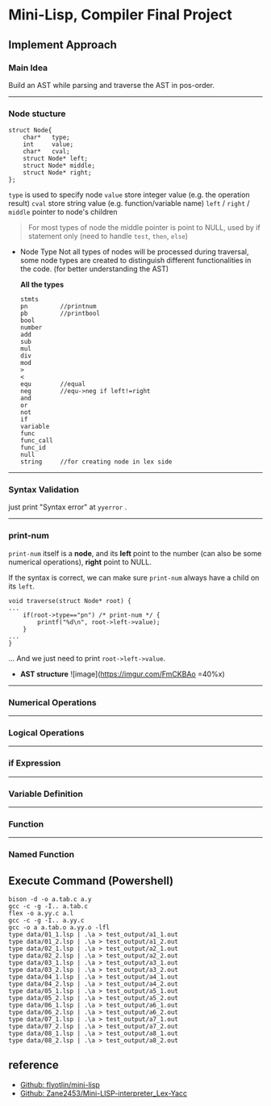 # Mini-Lisp, Compiler Final Project
## Implement Approach
### Main Idea
Build an AST while parsing and traverse the AST in pos-order.

---

### Node stucture
```C=
struct Node{
    char*   type;
    int     value;
    char*   cval;
    struct Node* left;
    struct Node* middle;
    struct Node* right;
};
```
`type` is used to specify node
`value` store integer value (e.g. the operation result)
`cval` store string value (e.g. function/variable name)
`left` / `right` / `middle` pointer to node's children
> For most types of node the middle pointer is point to NULL, used by if statement only (need to handle `test`, `then`, `else`)

- Node Type
    Not all types of nodes will be processed during traversal, some node types are created to distinguish different functionalities in the code. (for better understanding the AST)
    
    **All the types**
    ```
    stmts
    pn         //printnum
    pb         //printbool
    bool       
    number
    add        
    sub
    mul
    div
    mod
    >
    <
    equ        //equal
    neg        //equ->neg if left!=right
    and
    or
    not
    if
    variable
    func
    func_call
    func_id
    null
    string     //for creating node in lex side
    ```
    
---

### Syntax Validation
just print "Syntax error" at `yyerror` .

---

### print-num
`print-num` itself is a **node**, and its **left** point to the number (can also be some numerical operations), **right** point to NULL.

If the syntax is correct, we can make sure `print-num` always have a child on its `left`.



```C=
void traverse(struct Node* root) {
...
    if(root->type=="pn") /* print-num */ {
        printf("%d\n", root->left->value);
    }
...
}
```
... And we just need to print `root->left->value`.

- **AST structure**
    ![image](https://imgur.com/FmCKBAo =40%x)



---

### Numerical Operations

---

### Logical Operations

---

### if Expression

---

### Variable Definition

---

### Function

---

### Named Function

## Execute Command (Powershell)
```shel=
bison -d -o a.tab.c a.y
gcc -c -g -I.. a.tab.c
flex -o a.yy.c a.l 
gcc -c -g -I.. a.yy.c
gcc -o a a.tab.o a.yy.o -lfl
type data/01_1.lsp | .\a > test_output/a1_1.out
type data/01_2.lsp | .\a > test_output/a1_2.out
type data/02_1.lsp | .\a > test_output/a2_1.out
type data/02_2.lsp | .\a > test_output/a2_2.out
type data/03_1.lsp | .\a > test_output/a3_1.out
type data/03_2.lsp | .\a > test_output/a3_2.out
type data/04_1.lsp | .\a > test_output/a4_1.out
type data/04_2.lsp | .\a > test_output/a4_2.out
type data/05_1.lsp | .\a > test_output/a5_1.out
type data/05_2.lsp | .\a > test_output/a5_2.out
type data/06_1.lsp | .\a > test_output/a6_1.out
type data/06_2.lsp | .\a > test_output/a6_2.out
type data/07_1.lsp | .\a > test_output/a7_1.out
type data/07_2.lsp | .\a > test_output/a7_2.out
type data/08_1.lsp | .\a > test_output/a8_1.out
type data/08_2.lsp | .\a > test_output/a8_2.out
```


## reference
- [Github: flyotlin/mini-lisp](<https://github.com/flyotlin/mini-lisp/tree/master?tab=readme-ov-file#mini-lisp-final-project>)
- [Github: Zane2453/Mini-LISP-interpreter_Lex-Yacc](<https://github.com/Zane2453/Mini-LISP-interpreter_Lex-Yacc/tree/master>)
